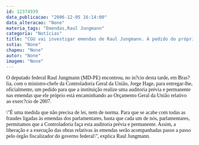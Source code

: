 ```yaml
---
id: 12374939
data_publicacao: "2006-12-05 16:14:00"
data_alteracao: "None"
materia_tags: "Emendas,Raul Jungmann"
categoria: "Notícias"
title: "CGU vai investigar emendas de Raul Jungmann. A pedido do próprio"
sutia: "None"
chapeu: "None"
autor: "None"
imagem: "None"
---
```

<p><P><FONT face=Verdana>O deputado federal Raul Jungmann (MD-PE) encontrou, no&nbsp;in?cio desta tarde, em Bras?lia, com o ministro-chefe da Controladoria Geral da União, Jorge Hage, para entregar-lhe, oficialmente, um pedido para que a instituição realize uma auditoria prévia e permanente nas emendas que ele próprio está encaminhando ao Orçamento Geral da União relativo ao exerc?cio de 2007.</FONT></P></p>
<p><P><FONT face=Verdana>\"É uma medida que não precisa de lei, nem de norma. Para que se acabe com todas as fraudes ligadas às emendas dos parlamentares, basta que cada um de nós, parlamentares, permitamos que a Controladoria faça esta auditoria prévia e permanente. Assim, a liberação e a execução das obras relativas às emendas serão acompanhadas passo a passo pelo órgão fiscalizador do governo federal\", explica Raul Jungmann.</FONT></P></p>
<p><P></P> </p>
